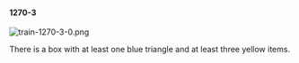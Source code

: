 #### 1270-3
![train-1270-3-0.png](https://github.com/lil-lab/nlvr/raw/master/nlvr/train/images/73/train-1270-3-0.png "train-1270-3-0.png")

There is a box with at least one blue triangle and at least three yellow items.